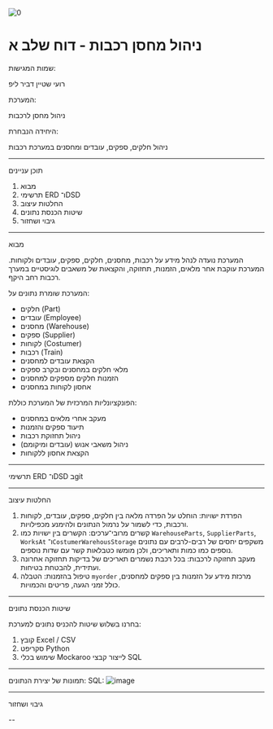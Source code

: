 ![0](https://github.com/user-attachments/assets/00fa2d58-442c-4523-9ef5-60f2fdf85bcc)

# ניהול מחסן רכבות - דוח שלב א

 שמות המגישות:

רועי שטיין
דביר ליפ

 המערכת:

ניהול מחסן לרכבות

 היחידה הנבחרת:

ניהול חלקים, ספקים, עובדים ומחסנים במערכת רכבות

---

 תוכן עניינים

1. מבוא
2. תרשימי ERD ו־DSD
3. החלטות עיצוב
4. שיטות הכנסת נתונים
5. גיבוי ושחזור

---

 מבוא

המערכת נועדה לנהל מידע על רכבות, מחסנים, חלקים, ספקים, עובדים ולקוחות. המערכת עוקבת אחר מלאים, הזמנות, תחזוקה, והקצאות של משאבים לוגיסטיים במערך רכבות רחב היקף.

המערכת שומרת נתונים על:

* חלקים (Part)
* עובדים (Employee)
* מחסנים (Warehouse)
* ספקים (Supplier)
* לקוחות (Costumer)
* רכבות (Train)
* הקצאת עובדים למחסנים
* מלאי חלקים במחסנים ובקרב ספקים
* הזמנות חלקים מספקים למחסנים
* אחסון לקוחות במחסנים

הפונקציונליות המרכזית של המערכת כוללת:

* מעקב אחרי מלאים במחסנים
* תיעוד ספקים והזמנות
* ניהול תחזוקת רכבות
* ניהול משאבי אנוש (עובדים ומיקומם)
* הקצאת אחסון ללקוחות

---

 תרשימי ERD ו־DSD
בgit



---

 החלטות עיצוב

1. הפרדת ישויות: הוחלט על הפרדה מלאה בין חלקים, ספקים, עובדים, לקוחות ורכבות, כדי לשמור על נרמול הנתונים ולהימנע מכפילויות.
2. קשרים מרובי־ערכים: הקשרים בין ישויות כמו `WarehouseParts`, `SupplierParts`, `WorksAt` ו־`CostumerWarehousStorage` משקפים יחסים של רבים-לרבים עם נתונים נוספים כמו כמות ותאריכים, ולכן מומשו כטבלאות קשר עם שדות נוספים.
3. מעקב תחזוקה לרכבות: בכל רכבת נשמרים תאריכים של בדיקות תחזוקה אחרונה ועתידית, להבטחת בטיחות.
4. טיפול בהזמנות: הטבלה `myorder` מרכזת מידע על הזמנות בין ספקים למחסנים, כולל זמני הגעה, פריטים והכמויות.

---

 שיטות הכנסת נתונים

בחרנו בשלוש שיטות להכניס נתונים למערכת:

1. קובץ Excel / CSV
2. סקריפט Python 
3. שימוש בכלי Mockaroo לייצור קבצי SQL


---

תמונות של יצירת הנתונים:
SQL:
![image](https://github.com/user-attachments/assets/651f5ec8-1760-4522-af0e-89f7fb1f91c4)


---

 גיבוי ושחזור



--
